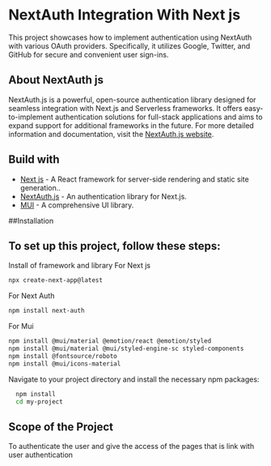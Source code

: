 
# NextAuth Integration With Next js 

This project showcases how to implement authentication using NextAuth with various OAuth providers. Specifically, it utilizes Google, Twitter, and GitHub for secure and convenient user sign-ins.

## About NextAuth js
NextAuth.js is a powerful, open-source authentication library designed for seamless integration with Next.js and Serverless frameworks. It offers easy-to-implement authentication solutions for full-stack applications and aims to expand support for additional frameworks in the future.
For more detailed information and documentation, visit the [NextAuth.js website](https://next-auth.js.org/).

## Build with
* [Next js](https://nextjs.org/) - A React framework for server-side rendering and static site generation..
* [NextAuth.js](https://next-auth.js.org/) - An authentication library for Next.js.
* [MUI](https://mui.com/) - A comprehensive UI library.

##Installation
## To set up this project, follow these steps:
Install of framework and library
For Next js 
```bash 
npx create-next-app@latest
```
For Next Auth 
```bash 
npm install next-auth
```
For Mui 
```bash
npm install @mui/material @emotion/react @emotion/styled
npm install @mui/material @mui/styled-engine-sc styled-components
npm install @fontsource/roboto
npm install @mui/icons-material
```

Navigate to your project directory and install the necessary npm packages:

```bash
  npm install 
  cd my-project
```

## Scope of the Project 
To authenticate the user and give the access of the pages that is link with user authentication 



    


